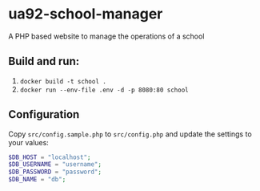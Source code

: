# ua92-school-manager
A PHP based website to manage the operations of a school

## Build and run:

1. `docker build -t school .`
2. `docker run --env-file .env -d -p 8080:80 school`

## Configuration

Copy `src/config.sample.php` to `src/config.php` and update the settings to your values:

```php
$DB_HOST = "localhost";
$DB_USERNAME = "username";
$DB_PASSWORD = "password";
$DB_NAME = "db";
```